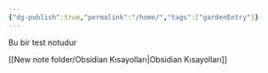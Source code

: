 ```yaml
---
{"dg-publish":true,"permalink":"/home/","tags":["gardenEntry"]}
---
```


Bu bir test notudur

[[New note folder/Obsidian Kısayolları\|Obsidian Kısayolları]]
